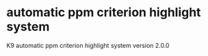 # automatic ppm criterion highlight system

K9 automatic ppm criterion highlight system version 2.0.0